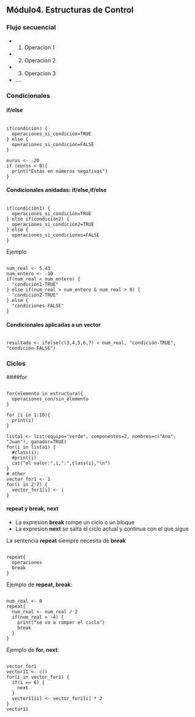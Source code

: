 ## Módulo4. Estructuras de Control
### Flujo secuencial
- 1. Operacion 1
- 2. Operacion 2
- 3. Operacion 3
- ....

### Condicionales
#### if/else
<pre><code>
if(condición) {
  operaciones_si_condición=TRUE
} else {
  operaciones_si_condición=FALSE
}

euros <- -20
if (euros < 0){
  print("Estás en números negativos")
}
</code></pre>

#### Condicionales anidadas: if/else,if/else
<pre><code>
if(condición1) {
  operaciones_si_condición=TRUE
} else if(condición2) {
  operaciones_si_condición2=TRUE
} else { 
  operaciones_si_condiciones=FALSE
}
</code></pre>

Ejemplo
<pre><code>
num_real <- 5.43
num_entero <- -10
if(num_real < num_entero) {
  "condición1-TRUE"
} else if(num_real > num_entero & num_real > 0) {
  "condición2-TRUE"
} else {
  "condiciones-FALSE"
}
</code></pre>

#### Condicionales aplicadas a un vector
<pre><code>
resultado <- ifelse(c(3,4,5,6,7) < num_real, "condición-TRUE", "condición-FALSE")
</code></pre>

### Ciclos 
####for
<pre><code>
for(elemento in estructura){
  operaciones_con/sin_elemento
}

for (i in 1:10){
  print(i)
}

lista1 <- list(equipo="verde", componentes=2, nombres=c("Ana", "Juan"), ganador=TRUE) 
for(i in lista1) {
  #class(i);
  #print(i)
  cat("el valor:",i,":",class(i),"\n")
}
# other
vector_for1 <- 1
for(i in 2:7) {
  vector_for1[i] <- i
}
</code></pre>

#### repeat y break, next

- La expresion **break** rompe un ciclo o un bloque
- La expresion **next** se salta el ciclo actual y continua con el que sigue

La sentencia **repeat** siempre necesita de **break**
<pre><code>
repeat{
  operaciones
  break
}
</code></pre>

Ejemplo de **repeat, break**:
<pre><code>
num_real <- 0
repeat{
  num_real <- num_real / 2
  if(num_real > -4) {
    print("se va a romper el ciclo")
    break
  }
}
</code></pre>

Ejemplo de **for, next**:
<pre><code>
vector_for1
vector11 <- c()
for(i in vector_for1) {
  if(i == 6) {
    next
  }
  vector11[i] <- vector_for1[i] * 2
}
vector11
</code></pre>


